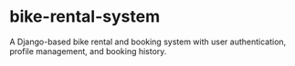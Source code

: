 # bike-rental-system
A Django-based bike rental and booking system with user authentication, profile management, and booking history.
